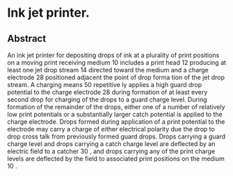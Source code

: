 # Ink jet printer.

## Abstract
An ink jet printer for depositing drops of ink at a plurality of print positions on a moving print receiving medium 10 includes a print head 12 producing at least one jet drop stream 14 directed toward the medium and a charge electrode 28 positioned adjacent the point of drop forma tion of the jet drop stream. A charging means 50 repetitive ly applies a high guard drop potential to the charge electrode 28 during formation of at least every second drop for charging of the drops to a guard charge level. During formation of the remainder of the drops, either one of a number of relatively low print potentials or a substantially larger catch potential is applied to the charge electrode. Drops formed during application of a print potential to the electrode may carry a charge of either electrical polarity due the drop to drop cross talk from previously formed guard drops. Drops carrying a guard charge level and drops carrying a catch charge level are deflected by an electric field to a catcher 30 , and drops carrying any of the print charge levels are deflected by the field to associated print positions on the medium 10 .